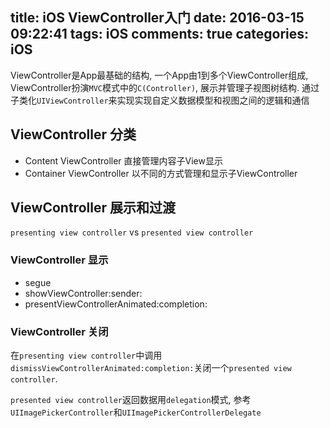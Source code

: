 title: iOS ViewController入门
date: 2016-03-15 09:22:41
tags: iOS
comments: true
categories: iOS
---

ViewController是App最基础的结构, 一个App由1到多个ViewController组成, 
ViewController扮演`MVC`模式中的`C(Controller)`, 展示并管理子视图树结构.
通过子类化`UIViewController`来实现实现自定义数据模型和视图之间的逻辑和通信

## ViewController 分类

* Content ViewController 直接管理内容子View显示
* Container ViewController 以不同的方式管理和显示子ViewController

## ViewController 展示和过渡

`presenting view controller` vs `presented view controller`

### ViewController 显示

* segue 
* showViewController:sender:
* presentViewControllerAnimated:completion:

### ViewController 关闭

在`presenting view controller`中调用`dismissViewControllerAnimated:completion:`关闭一个`presented view controller`.

`presented view controller`返回数据用`delegation`模式, 参考`UIImagePickerController`和`UIImagePickerControllerDelegate`
